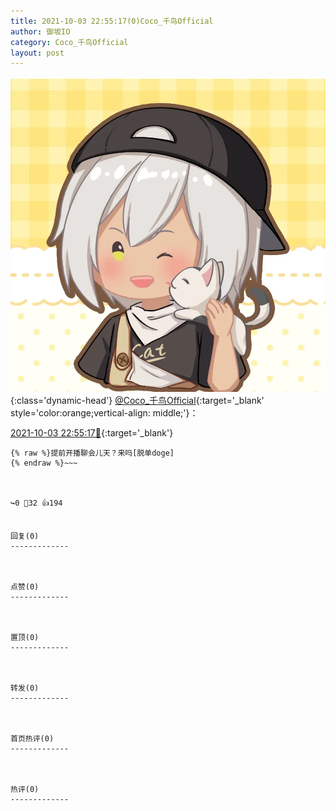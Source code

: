 ```yaml
---
title: 2021-10-03 22:55:17(0)Coco_千鸟Official
author: 御坂IO
category: Coco_千鸟Official
layout: post
---
```


![img](/images/85e485bc0dbd0cde4d15f24d7cffe9704618ad10.jpg){:class='dynamic-head'}
[@Coco_千鸟Official](https://space.bilibili.com/1891728206/dynamic){:target='_blank' style='color:orange;vertical-align: middle;'}：

[2021-10-03 22:55:17🔗](https://t.bilibili.com/577391853974128719){:target='_blank'}

~~~
{% raw %}提前开播聊会儿天？来吗[脱单doge]
{% endraw %}~~~



↪️0 💬32 👍194


回复(0)
-------------



点赞(0)
-------------



置顶(0)
-------------



转发(0)
-------------



首页热评(0)
-------------



热评(0)
-------------



